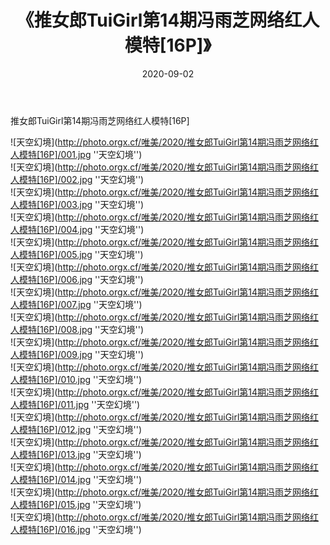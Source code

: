 ﻿---
layout: post
title:  《推女郎TuiGirl第14期冯雨芝网络红人模特[16P]》
date:   2020-09-02
img: http://photo.orgx.cf/唯美/2020/推女郎TuiGirl第14期冯雨芝网络红人模特[16P]/000.jpg
tags: [美女, 清纯, 唯美]
---

推女郎TuiGirl第14期冯雨芝网络红人模特[16P]



![天空幻境](http://photo.orgx.cf/唯美/2020/推女郎TuiGirl第14期冯雨芝网络红人模特[16P]/001.jpg ''天空幻境'') <br>
![天空幻境](http://photo.orgx.cf/唯美/2020/推女郎TuiGirl第14期冯雨芝网络红人模特[16P]/002.jpg ''天空幻境'') <br>
![天空幻境](http://photo.orgx.cf/唯美/2020/推女郎TuiGirl第14期冯雨芝网络红人模特[16P]/003.jpg ''天空幻境'') <br>
![天空幻境](http://photo.orgx.cf/唯美/2020/推女郎TuiGirl第14期冯雨芝网络红人模特[16P]/004.jpg ''天空幻境'') <br>
![天空幻境](http://photo.orgx.cf/唯美/2020/推女郎TuiGirl第14期冯雨芝网络红人模特[16P]/005.jpg ''天空幻境'') <br>
![天空幻境](http://photo.orgx.cf/唯美/2020/推女郎TuiGirl第14期冯雨芝网络红人模特[16P]/006.jpg ''天空幻境'') <br>
![天空幻境](http://photo.orgx.cf/唯美/2020/推女郎TuiGirl第14期冯雨芝网络红人模特[16P]/007.jpg ''天空幻境'') <br>
![天空幻境](http://photo.orgx.cf/唯美/2020/推女郎TuiGirl第14期冯雨芝网络红人模特[16P]/008.jpg ''天空幻境'') <br>
![天空幻境](http://photo.orgx.cf/唯美/2020/推女郎TuiGirl第14期冯雨芝网络红人模特[16P]/009.jpg ''天空幻境'') <br>
![天空幻境](http://photo.orgx.cf/唯美/2020/推女郎TuiGirl第14期冯雨芝网络红人模特[16P]/010.jpg ''天空幻境'') <br>
![天空幻境](http://photo.orgx.cf/唯美/2020/推女郎TuiGirl第14期冯雨芝网络红人模特[16P]/011.jpg ''天空幻境'') <br>
![天空幻境](http://photo.orgx.cf/唯美/2020/推女郎TuiGirl第14期冯雨芝网络红人模特[16P]/012.jpg ''天空幻境'') <br>
![天空幻境](http://photo.orgx.cf/唯美/2020/推女郎TuiGirl第14期冯雨芝网络红人模特[16P]/013.jpg ''天空幻境'') <br>
![天空幻境](http://photo.orgx.cf/唯美/2020/推女郎TuiGirl第14期冯雨芝网络红人模特[16P]/014.jpg ''天空幻境'') <br>
![天空幻境](http://photo.orgx.cf/唯美/2020/推女郎TuiGirl第14期冯雨芝网络红人模特[16P]/015.jpg ''天空幻境'') <br>
![天空幻境](http://photo.orgx.cf/唯美/2020/推女郎TuiGirl第14期冯雨芝网络红人模特[16P]/016.jpg ''天空幻境'') <br>